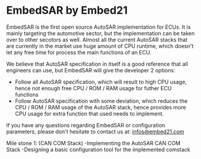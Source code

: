 # EmbedSAR by Embed21
EmbedSAR is the first open source AutoSAR implementation for ECUs. It is mainly targeting the automotive sector, but the implementation can be taken over to other secotors as well. Almost all the current AutoSAR stacks that are currently in the market use huge amount of CPU runtime, which doesn't let any free time for process the main functions of an ECU.

We believe that AutoSAR specification in itself is a good reference that all engineers can use, but EmbedSAR will give the developer 2 options:
- Follow all AutoSAR specification, which will result to high CPU usage, hence not enough free CPU / ROM / RAM usage for futher ECU functions
- Follow AutoSAR specification with some deviation, which reduces the CPU / ROM / RAM usage of the AutoSAR stack, hence provides more CPU usage for extra function that used needs to implement.

If you have any questions regarding EmbedSAR or configuration parameters, please don't hesitate to contact us at:
infos@embed21.com

Mile stone 1: (CAN COM Stack)
-Implementing the AutoSAR CAN COM Stack
-Designing a basic configuration tool for the implemented comstack
